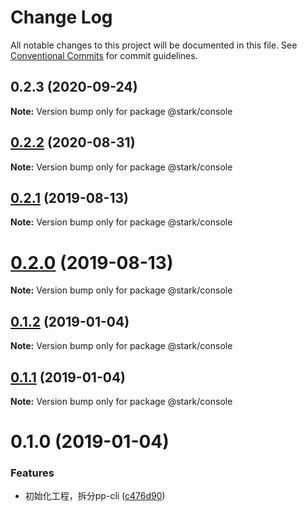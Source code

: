 # Change Log

All notable changes to this project will be documented in this file.
See [Conventional Commits](https://conventionalcommits.org) for commit guidelines.

## 0.2.3 (2020-09-24)

**Note:** Version bump only for package @stark/console





## [0.2.2](https://git.pingpongx.org/front/power/stark/compare/v0.2.1...v0.2.2) (2020-08-31)

**Note:** Version bump only for package @stark/console





## [0.2.1](https://git.pingpongx.org/front/power/stark/compare/v0.2.0...v0.2.1) (2019-08-13)

**Note:** Version bump only for package @stark/console





# [0.2.0](https://git.pingpongx.org/front/power/stark/compare/v0.1.2...v0.2.0) (2019-08-13)

**Note:** Version bump only for package @stark/console





## [0.1.2](https://git.pingpongx.org/front/power/stark/compare/v0.1.1...v0.1.2) (2019-01-04)

**Note:** Version bump only for package @stark/console





## [0.1.1](https://git.pingpongx.org/front/power/stark/compare/v0.1.0...v0.1.1) (2019-01-04)

**Note:** Version bump only for package @stark/console





# 0.1.0 (2019-01-04)


### Features

* 初始化工程，拆分pp-cli ([c476d90](https://git.pingpongx.org/front/power/stark/commits/c476d90))
